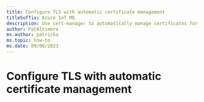 ```yaml
---
title: Configure TLS with automatic certificate management
titleSuffix: Azure IoT MQ
description: Use cert-manager to automatically manage certificates for TLS communication between the MQTT broker and client.
author: PatAltimore
ms.author: patricka
ms.topic: how-to
ms.date: 09/08/2023
---
```


# Configure TLS with automatic certificate management